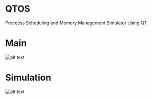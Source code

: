 # QTOS
Proccess Scheduling and Memory Management Simulator Using QT

# Main
![alt text](https://raw.githubusercontent.com/gustavo4passos/os-scheduling-simulator/master/screenshots/main.png)

# Simulation
![alt text](https://raw.githubusercontent.com/gustavo4passos/os-scheduling-simulator/master/screenshots/simulation.png)